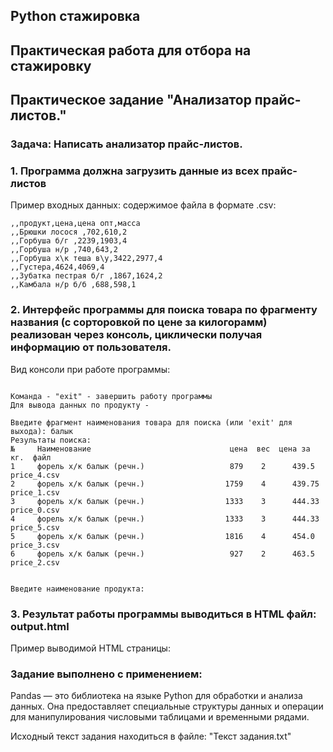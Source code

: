  ## Python стажировка
## Практическая работа для отбора на стажировку
## Практическое задание "Анализатор прайс-листов."

### Задача: Написать анализатор прайс-листов.


### 1. Программа должна загрузить данные из всех прайс-листов
Пример входных данных: содержимое файла в формате .csv:
```
,,продукт,цена,цена опт,масса
,,Брюшки лосося ,702,610,2
,,Горбуша б/г ,2239,1903,4
,,Горбуша н/р ,740,643,2
,,Горбуша х\к теша в\у,3422,2977,4
,,Густера,4624,4069,4
,,Зубатка пестрая б/г ,1867,1624,2
,,Камбала н/р б/б ,688,598,1
```

### 2. Интерфейс программы для поиска товара по фрагменту названия (с сорторовкой по цене за килогорамм) реализован через консоль, циклически получая информацию от пользователя.

Вид консоли при работе программы: 
```

Команда - "exit" - завершить работу программы
Для вывода данных по продукту - 

Введите фрагмент наименования товара для поиска (или 'exit' для выхода): балык
Результаты поиска:
№     Наименование                               цена  вес  цена за кг.  файл
1     форель х/к балык (речн.)                   879    2      439.5     price_4.csv
2     форель х/к балык (речн.)                  1759    4      439.75    price_1.csv
3     форель х/к балык (речн.)                  1333    3      444.33    price_0.csv
4     форель х/к балык (речн.)                  1333    3      444.33    price_5.csv
5     форель х/к балык (речн.)                  1816    4      454.0     price_3.csv
6     форель х/к балык (речн.)                   927    2      463.5     price_2.csv


Введите наименование продукта: 
```

### 3. Результат работы программы выводиться в HTML файл: output.html
Пример выводимой HTML страницы:


 



### Задание выполнено с применением:

Pandas — это библиотека на языке Python для обработки и анализа данных. Она предоставляет специальные структуры данных и
операции для манипулирования числовыми таблицами и временными рядами.

Исходный текст задания находиться в файле: "Текст задания.txt"